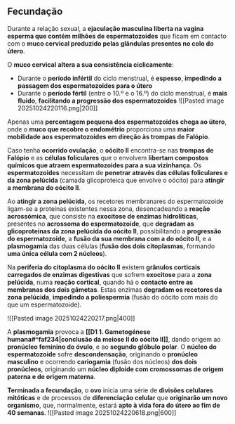 ## Fecundação
Durante a relação sexual, a **ejaculação masculina liberta na vagina esperma que contém milhões de espermatozoides** que ficam em contacto com o **muco cervical produzido pelas glândulas presentes no colo do útero**.

O **muco cervical** **altera a sua consistência ciclicamente**:
- Durante o **período infértil** do ciclo menstrual, é **espesso**, **impedindo a passagem dos espermatozoides para o útero**
- Durante o **período fértil** (entre o 10.º e o 16.º) do ciclo menstrual, é **mais fluido**, **facilitando a progressão dos espermatozoides**
  ![[Pasted image 20251024220116.png|200]]

Apenas uma **percentagem pequena dos espermatozoides chega ao útero**, onde o **muco que recobre o endométrio** proporciona uma **maior mobilidade aos espermatozoides em direção às trompas de Falópio**.

Caso tenha **ocorrido ovulação**, o **oócito II** encontra-se nas **trompas de Falópio** e as **células foliculares** que o envolvem **libertam compostos químicos que atraem espermatozoides para a sua vizinhança**. Os **espermatozoides** necessitam de **penetrar através das células foliculares e da zona pelúcida** (camada glicoproteica que envolve o oócito) para **atingir a membrana do oócito II**.

Ao **atingir a zona pelúcida**, os recetores membranares do espermatozoide ligam-se a proteínas existentes nessa zona, desencadeando a **reação acrossómica**, que consiste na **exocitose de enzimas hidrolíticas**, presentes no **acrossoma do espermatozoide**, que **degradam as glicoproteínas da zona pelúcida do oócito II**, possibilitando a **progressão do espermatozoide**, a **fusão da sua membrana com a do oócito II**, e a **plasmogamia** das duas células (**fusão dos dois citoplasmas**, formando **uma única célula com 2 núcleos**).

Na **periferia do citoplasma do oócito II** existem **grânulos corticais carregados de enzimas digestivas** que sofrem **exocitose** para a **zona pelúcida**, numa **reação cortical**, quando há o **contacto entre as membranas dos dois gâmetas**. Estas enzimas **degradam os recetores da zona pelúcida**, **impedindo a poliespermia** (fusão do oócito com mais do que um espermatozoide).

![[Pasted image 20251024220217.png|400]]

A **plasmogamia** provoca a **[[D1 1. Gametogénese humana#^faf234|conclusão da meiose II do oócito II]]**, dando origem ao **pronúcleo feminino do óvulo**, e ao **segundo glóbulo polar**.
O **núcleo do espermatozoide** sofre **descondensação**, originando o **pronúcleo masculino** e ocorrendo **cariogamia** (fusão dos núcleos) **dos dois pronúcleos**, originando um **núcleo diploide com cromossomas de origem paterna e de origem materna**.

**Terminada a fecundação**, o **ovo** inicia uma série de **divisões celulares mitóticas** e de processos de **diferenciação celular** que **originarão um novo organismo**, que, normalmente, estará **apto à vida fora do útero ao fim de 40 semanas**.
![[Pasted image 20251024220618.png|600]]